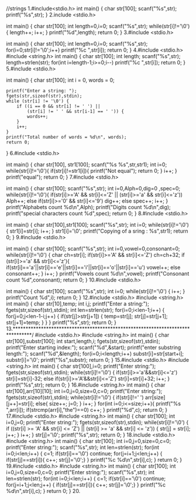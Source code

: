 //strings
1.#include<stdio.h>
int main()
{
   char str[100];
   scanf("%s",str);
   printf("%s",str);
}
2.include <stdio.h>

int main()
{
    char str[100];
    int length=0,i=0;
    scanf("%s",str);
    while(str[i]!='\0'){
    length++;
    i++;
    }
    printf("%d",length);
    return 0;
}
3.#include <stdio.h>

int main()
{
    char str[100];
    int length=0,i=0;
    scanf("%s",str);
    for(i=0;str[i]!='\0';i++)
    printf("%c ",str[i]);
    return 0;
}
4.#include <stdio.h>
#include <string.h>
int main()
{
    char str[100];
    int length;
    scanf("%s",str);
    length=strlen(str);
    for(int i=length-1;i>=0;i--)
    printf("%c ",str[i]);
    return 0;
}
5.#include <stdio.h>

int main() {
    char str[100];
    int i = 0, words = 0;

    printf("Enter a string: ");
    fgets(str,sizeof(str),stdin);  
    while (str[i] != '\0') {
        if ((i == 0 && str[i] != ' ') || 
            (str[i] != ' ' && str[i-1] == ' ')) {
            words++;
        }
        i++;
    }
    printf("Total number of words = %d\n", words);
    return 0;
}
6.#include <stdio.h>

int main() {
    char str[100], str1[100];
    scanf("%s %s",str,str1);
    int i=0;
    while(str[i]!='\0'){
    if(str[i]!=str1[i]){
    printf("Not equal");
    return 0;
    }
    i++;
    }
     printf("equal");
    return 0;
}
7.#include <stdio.h>

int main() {
    char str[100];
    scanf("%s",str);
    int i=0,Alph=0,dig=0 ,spec=0;
    while(str[i]!='\0'){
    if(str[i]>='A' && str[i]<='Z' || (str[i]>='a' && str[i]<='z'))
    Alph++;
    else if(str[i]>='0' && str[i]<='9')
    dig++;
    else
    spec++;
    i++;
    }
    printf("Alphabets count %d\n",Alph);
    printf("Digits count %d\n",dig);
    printf("special characters  count %d",spec);
    return 0;
}
8.#include <stdio.h>

int main() {
    char str[100],str1[100];
    scanf("%s",str);
    int i=0;
    while(str[i]!='\0')
    {
        str1[i]=str[i];
        i++;
    }
    str1[i]='\0';
    printf("Copying of a sring : %s",str1);
    return 0;
}
9.#include <stdio.h>

int main() {
    char str[100];
    scanf("%s",str);
    int i=0,vowel=0,consonant=0;
    while(str[i]!='\0')
    {
        char ch=str[i];
        if(str[i]>='A' && str[i]<='Z')
        ch=ch+32;
        if (str[i]>='a' && str[i]<='z'){
        if(str[i]=='a'||str[i]=='e'||str[i]=='i'||str[i]=='o'||str[i]=='u')
        vowel++;
        else
        consonant++;
        }
    i++;
    }
    printf("Vowels count %d\n",vowel);
    printf("Consonant count %d",consonant);
    return 0;
}
10.#include <stdio.h>

int main() {
    char str[100];
    scanf("%s",str);
    int i=0;
    while(str[i]!='\0')
    {
    i++;
    }
    printf("Count %d",i);
    return 0;
}
12.#include <stdio.h>
#include <string.h>
int main()
{
    char str[10],temp;
    int i,j;
    printf("Enter a string:");
    fgets(str,sizeof(str),stdin);
    int len=strlen(str);
    for(i=0;i<len-1;i++)
    {
        for(j=0;j<len-1-i;j++)
        {
            if(str[j]>str[j+1])
            {
                temp=str[j];
                str[j]=str[j+1];
                str[j+1]=temp;
            }
        }
    }
    printf("%s",str);
    return 0;
}
13.*******************************************************************************/
#include <stdio.h>
#include <string.h>
int main()
{
    char str[100],substr[100];
    int start,length,i;
    fgets(str,sizeof(str),stdin);
    printf("Enter starting index:");
    scanf("%d",&start);
    printf("enter substring length:");
    scanf("%d",&length);
    for(i=0;i<length;i++)
    substr[i]=str[start+i];
    substr[i]='\0';
    printf("%s",substr);
    return 0;
}
15.#include <stdio.h>
#include <string.h>
int main()
{
    char str[100],i=0;
    printf("Enter string:");
    fgets(str,sizeof(str),stdin);
    while(str[i]!='\0')
    {
        if(str[i]>='a'&&str[i]<='z')
        str[i]=str[i]-32;
        else  if(str[i]>='A'&&str[i]<='Z')
        str[i]=str[i]+32;
        i++;
    }
    printf("%s",str);
    return 0;
}
16.#include <string.h>
int main()
{
    char str[100],arr[10][10];
    int i=0,j=0,size=0,c=0;
    printf("Enter string:");
    fgets(str,sizeof(str),stdin);
    while(str[i]!='\0')
    {
        if(str[i]!=' ')
        arr[size][j++]=str[i];
        else{
            size++;
            j=0;
        }
        i++;
    }
    for(int i=0;i<=size;i++){
    printf("%s ",arr[i]);
    if(strcmp(arr[i],"the")==0)
    c++;
    }
    printf("%d",c);
    return 0;
}
17.#include <stdio.h>
#include <string.h>
int main()
{
    char str[100];
    int i=0,j=0;
    printf("Enter string:");
    fgets(str,sizeof(str),stdin);
    while(str[i]!='\0')
    {
        if ((str[i] >= 'A' && str[i] <= 'Z') || (str[i] >= 'a' && str[i] <= 'z')) {
            str[j] = str[i]; 
            j++;
        }
        i++;
    }
    str[j]='\0';
    printf("%s",str);
    return 0;
}
18.include <stdio.h>
#include <string.h>
int main()
{
    char str[100];
    int i=0,j=0,size=0,c=0;
    printf("Enter string:");
    scanf("%s",str);
    int len=strlen(str);
    for(int i=0;i<len;i++)
    {
        c=1;
        if(str[i]=='\0')
           continue;
        for(j=i+1;j<len;j++)
        {
            if(str[j]==str[i]){
            c++;
            str[j]='\0';}
        }
        printf("%c  %d\n",str[i],c);
    }
    return 0;
}
19.#include <stdio.h>
#include <string.h>
int main()
{
    char str[100];
    int i=0,j=0,size=0,c=0;
    printf("Enter string:");
    scanf("%s",str);
    int len=strlen(str);
    for(int i=0;i<len;i++)
    {
        c=1;
        if(str[i]=='\0')
           continue;
        for(j=i+1;j<len;j++)
        {
            if(str[j]==str[i]){
            c++;
            str[j]='\0';}
        }
        printf("%c  %d\n",str[i],c);
    }
    return 0;
}
20.
